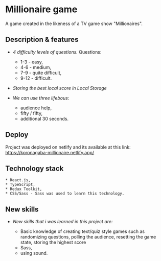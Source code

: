 # Millionaire game

A game created in the likeness of a TV game show "Millionaires".


## Description & features 

* *4 difficulty levels of questions.*
Questions: 
    * 1-3 - easy,
    * 4-6 - medium,
    * 7-9 - quite difficult,
    * 9-12 - difficult.

* *Storing the best local score in Local Storage*

* *We can use three lifebous:* 
    * audience help,
    * fifty / fifty,
    * additional 30 seconds.
    

## Deploy

Project was deployed on netlify and its available at this link: https://koronagaba-millionaire.netlify.app/

## Technology stack
    * React.js,
    * TypeScript,
    * Redux Toolkit,
    * CSS/Sass - Sass was used to learn this technology.

## New skills

 * *New skills that i was learned in this project are:* 

    * Basic knowledge of creating text/quiz style games such as randomizing questions, polling the audience, resetting the game state, storing the highest score
    * Sass, 
    * using sound.

